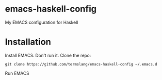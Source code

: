 # emacs-haskell-config
My EMACS configuration for Haskell

# Installation
Install EMACS. Don't run it. Clone the repo:

```
git clone https://github.com/termslang/emacs-haskell-config ~/.emacs.d
```

Run EMACS